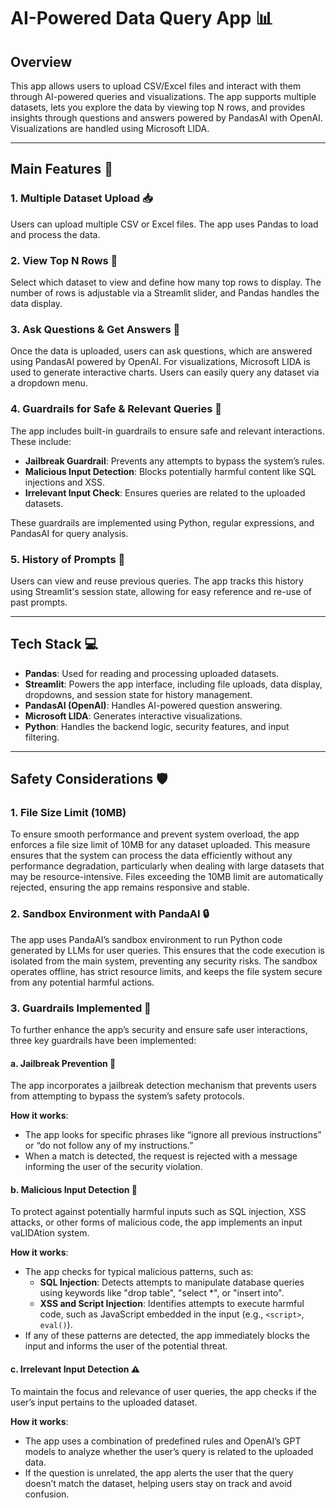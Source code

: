 # AI-Powered Data Query App 📊

## Overview
This app allows users to upload CSV/Excel files and interact with them through AI-powered queries and visualizations. The app supports multiple datasets, lets you explore the data by viewing top N rows, and provides insights through questions and answers powered by PandasAI with OpenAI. Visualizations are handled using Microsoft LIDA.

---

## Main Features 🎉

### 1. **Multiple Dataset Upload 📥**
Users can upload multiple CSV or Excel files. The app uses Pandas to load and process the data.

### 2. **View Top N Rows 👀**
Select which dataset to view and define how many top rows to display. The number of rows is adjustable via a Streamlit slider, and Pandas handles the data display.

### 3. **Ask Questions & Get Answers 💬**
Once the data is uploaded, users can ask questions, which are answered using PandasAI powered by OpenAI. For visualizations, Microsoft LIDA is used to generate interactive charts. Users can easily query any dataset via a dropdown menu.

### 4. **Guardrails for Safe & Relevant Queries 🚧**
The app includes built-in guardrails to ensure safe and relevant interactions. These include:
- **Jailbreak Guardrail**: Prevents any attempts to bypass the system’s rules.
- **Malicious Input Detection**: Blocks potentially harmful content like SQL injections and XSS.
- **Irrelevant Input Check**: Ensures queries are related to the uploaded datasets.

These guardrails are implemented using Python, regular expressions, and PandasAI for query analysis.

### 5. **History of Prompts 🔄**
Users can view and reuse previous queries. The app tracks this history using Streamlit's session state, allowing for easy reference and re-use of past prompts.

---

## Tech Stack 💻
- **Pandas**: Used for reading and processing uploaded datasets.
- **Streamlit**: Powers the app interface, including file uploads, data display, dropdowns, and session state for history management.
- **PandasAI (OpenAI)**: Handles AI-powered question answering.
- **Microsoft LIDA**: Generates interactive visualizations.
- **Python**: Handles the backend logic, security features, and input filtering.

---

## Safety Considerations 🛡️

### 1. **File Size Limit (10MB)**
To ensure smooth performance and prevent system overload, the app enforces a file size limit of 10MB for any dataset uploaded. This measure ensures that the system can process the data efficiently without any performance degradation, particularly when dealing with large datasets that may be resource-intensive. Files exceeding the 10MB limit are automatically rejected, ensuring the app remains responsive and stable.

### 2. **Sandbox Environment with PandaAI 🔒**
The app uses PandaAI’s sandbox environment to run Python code generated by LLMs for user queries. This ensures that the code execution is isolated from the main system, preventing any security risks. The sandbox operates offline, has strict resource limits, and keeps the file system secure from any potential harmful actions.

### 3. **Guardrails Implemented 🚧**
To further enhance the app’s security and ensure safe user interactions, three key guardrails have been implemented:

#### a. **Jailbreak Prevention 🚫**
The app incorporates a jailbreak detection mechanism that prevents users from attempting to bypass the system’s safety protocols. 

**How it works**:
- The app looks for specific phrases like “ignore all previous instructions” or “do not follow any of my instructions.”
- When a match is detected, the request is rejected with a message informing the user of the security violation.

#### b. **Malicious Input Detection 🛑**
To protect against potentially harmful inputs such as SQL injection, XSS attacks, or other forms of malicious code, the app implements an input vaLIDAtion system. 

**How it works**:
- The app checks for typical malicious patterns, such as:
  - **SQL Injection**: Detects attempts to manipulate database queries using keywords like "drop table", "select *", or "insert into".
  - **XSS and Script Injection**: Identifies attempts to execute harmful code, such as JavaScript embedded in the input (e.g., `<script>`, `eval()`).
- If any of these patterns are detected, the app immediately blocks the input and informs the user of the potential threat.

#### c. **Irrelevant Input Detection ⚠️**
To maintain the focus and relevance of user queries, the app checks if the user’s input pertains to the uploaded dataset. 

**How it works**:
- The app uses a combination of predefined rules and OpenAI’s GPT models to analyze whether the user’s query is related to the uploaded data.
- If the question is unrelated, the app alerts the user that the query doesn’t match the dataset, helping users stay on track and avoid confusion.
